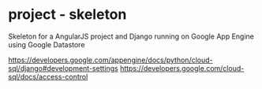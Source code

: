 project - skeleton
===========

Skeleton for a AngularJS project and Django running on Google App Engine using Google Datastore

https://developers.google.com/appengine/docs/python/cloud-sql/django#development-settings
https://developers.google.com/cloud-sql/docs/access-control

